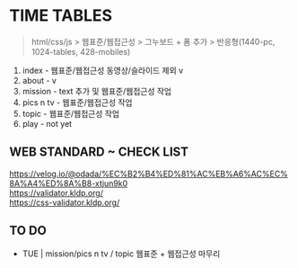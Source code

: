 # TIME TABLES

> html/css/js > 웹표준/웹접근성 > 그누보드 + 폼 추가 > 반응형(1440-pc, 1024-tables, 428-mobiles)

1. index - 웹표준/웹접근성 동영상/슬라이드 제외 v
2. about - v
3. mission - text 추가 및 웹표준/웹접근성 작업
4. pics n tv - 웹표준/웹접근성 작업
5. topic - 웹표준/웹접근성 작업
6. play - not yet

## WEB STANDARD ~ CHECK LIST

https://velog.io/@odada/%EC%B2%B4%ED%81%AC%EB%A6%AC%EC%8A%A4%ED%8A%B8-xtjun9k0  
https://validator.kldp.org/  
https://css-validator.kldp.org/

## TO DO

- TUE | mission/pics n tv / topic 웹표준 + 웹접근성 마무리
